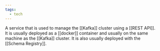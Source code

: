 ```yaml
---
tags:
  - tech
---
```

A service that is used to manage the [[Kafka]] cluster using a [[REST API]]. 
It is usually deployed as a [[docker]] container and usually on the same machine as the [[Kafka]] cluster. It is also usually deployed with the [[Schema Registry]].